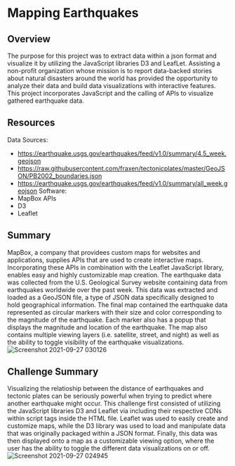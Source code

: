 # Mapping Earthquakes
## Overview
The purpose for this project was to extract data within a json format and visualize it by utilizing the JavaScript libraries D3 and LeafLet. Assisting a non-profit organization whose mission is to report data-backed stories about natural disasters around the world has provided the opportunity to analyze their data and build data visualizations with interactive features. This project incorporates JavaScript and the calling of APIs to visualize gathered earthquake data.
## Resources
Data Sources:
- https://earthquake.usgs.gov/earthquakes/feed/v1.0/summary/4.5_week.geojson
- https://raw.githubusercontent.com/fraxen/tectonicplates/master/GeoJSON/PB2002_boundaries.json
- https://earthquake.usgs.gov/earthquakes/feed/v1.0/summary/all_week.geojson
Software:
- MapBox APIs
- D3
- Leaflet
## Summary
MapBox, a company that providees custom maps for websites and applications, supplies APIs that are used to create interactive maps. Incorporating these APIs in combination with the Leaflet JavaScript library, enables easy and highly customizable map creation. The earthquake data was collected from the U.S. Geological Survey website containing data from earthquakes worldwide over the past week. This data was extracted and loaded as a GeoJSON file, a type of JSON data specifically designed to hold geographical information. The final map contained the earthquake data represented as circular markers with their size and color corresponding to the magnitude of the earthquake. Each marker also has a popup that displays the magnitude and location of the earthquake. The map also contains multiple viewing layers (i.e. satellite, street, and night) as well as the ability to toggle visibility of the earthquake visualizations. ![Screenshot 2021-09-27 030126](https://user-images.githubusercontent.com/35403433/134859844-ec3ae215-adad-4f98-89f4-2876ec7752f3.png)
## Challenge Summary
Visualizing the relatioship between the distance of earthquakes and tectonic plates can be seriously powerful when trying to predict where another earthquake might occur. This challenge first consisted of utilizing the JavaScript libraries D3 and Leaflet via including their respective CDNs within script tags inside the HTML file. Leaflet was used to easily create and customize maps, while the D3 library was used to load and manipulate data that was originally packaged within a JSON format. Finally, this data was then displayed onto a map as a customizable viewing option, where the user has the ability to toggle the different data visualizations on or off.![Screenshot 2021-09-27 024945](https://user-images.githubusercontent.com/35403433/134860759-4b6a40e0-d884-4e85-bc44-8eca0943cac6.png)
